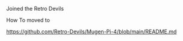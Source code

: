 
Joined the Retro Devils 

How To moved to 

https://github.com/Retro-Devils/Mugen-Pi-4/blob/main/README.md




